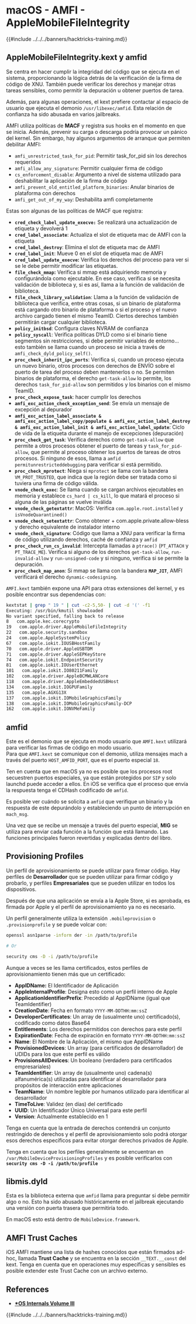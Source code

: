 # macOS - AMFI - AppleMobileFileIntegrity

{{#include ../../../banners/hacktricks-training.md}}

## AppleMobileFileIntegrity.kext y amfid

Se centra en hacer cumplir la integridad del código que se ejecuta en el sistema, proporcionando la lógica detrás de la verificación de la firma de código de XNU. También puede verificar los derechos y manejar otras tareas sensibles, como permitir la depuración u obtener puertos de tarea.

Además, para algunas operaciones, el kext prefiere contactar al espacio de usuario que ejecuta el demonio `/usr/libexec/amfid`. Esta relación de confianza ha sido abusada en varios jailbreaks.

AMFI utiliza políticas de **MACF** y registra sus hooks en el momento en que se inicia. Además, prevenir su carga o descarga podría provocar un pánico del kernel. Sin embargo, hay algunos argumentos de arranque que permiten debilitar AMFI:

- `amfi_unrestricted_task_for_pid`: Permitir task_for_pid sin los derechos requeridos
- `amfi_allow_any_signature`: Permitir cualquier firma de código
- `cs_enforcement_disable`: Argumento a nivel de sistema utilizado para deshabilitar la aplicación de la firma de código
- `amfi_prevent_old_entitled_platform_binaries`: Anular binarios de plataforma con derechos
- `amfi_get_out_of_my_way`: Deshabilita amfi completamente

Estas son algunas de las políticas de MACF que registra:

- **`cred_check_label_update_execve:`** Se realizará una actualización de etiqueta y devolverá 1
- **`cred_label_associate`**: Actualiza el slot de etiqueta mac de AMFI con la etiqueta
- **`cred_label_destroy`**: Elimina el slot de etiqueta mac de AMFI
- **`cred_label_init`**: Mueve 0 en el slot de etiqueta mac de AMFI
- **`cred_label_update_execve`:** Verifica los derechos del proceso para ver si se le debe permitir modificar las etiquetas.
- **`file_check_mmap`:** Verifica si mmap está adquiriendo memoria y configurándola como ejecutable. En ese caso, verifica si se necesita validación de biblioteca y, si es así, llama a la función de validación de biblioteca.
- **`file_check_library_validation`**: Llama a la función de validación de biblioteca que verifica, entre otras cosas, si un binario de plataforma está cargando otro binario de plataforma o si el proceso y el nuevo archivo cargado tienen el mismo TeamID. Ciertos derechos también permitirán cargar cualquier biblioteca.
- **`policy_initbsd`**: Configura claves NVRAM de confianza
- **`policy_syscall`**: Verifica políticas DYLD como si el binario tiene segmentos sin restricciones, si debe permitir variables de entorno... esto también se llama cuando un proceso se inicia a través de `amfi_check_dyld_policy_self()`.
- **`proc_check_inherit_ipc_ports`**: Verifica si, cuando un proceso ejecuta un nuevo binario, otros procesos con derechos de ENVÍO sobre el puerto de tarea del proceso deben mantenerlos o no. Se permiten binarios de plataforma, el derecho `get-task-allow` lo permite, los derechos `task_for_pid-allow` son permitidos y los binarios con el mismo TeamID.
- **`proc_check_expose_task`**: hacer cumplir los derechos
- **`amfi_exc_action_check_exception_send`**: Se envía un mensaje de excepción al depurador
- **`amfi_exc_action_label_associate & amfi_exc_action_label_copy/populate & amfi_exc_action_label_destroy & amfi_exc_action_label_init & amfi_exc_action_label_update`**: Ciclo de vida de la etiqueta durante el manejo de excepciones (depuración)
- **`proc_check_get_task`**: Verifica derechos como `get-task-allow` que permite a otros procesos obtener el puerto de tareas y `task_for_pid-allow`, que permite al proceso obtener los puertos de tareas de otros procesos. Si ninguno de esos, llama a `amfid permitunrestricteddebugging` para verificar si está permitido.
- **`proc_check_mprotect`**: Niega si `mprotect` se llama con la bandera `VM_PROT_TRUSTED`, que indica que la región debe ser tratada como si tuviera una firma de código válida.
- **`vnode_check_exec`**: Se llama cuando se cargan archivos ejecutables en memoria y establece `cs_hard | cs_kill`, lo que matará el proceso si alguna de las páginas se vuelve inválida
- **`vnode_check_getextattr`**: MacOS: Verifica `com.apple.root.installed` y `isVnodeQuarantined()`
- **`vnode_check_setextattr`**: Como obtener + com.apple.private.allow-bless y derecho equivalente de instalador interno
- **`vnode_check_signature`**: Código que llama a XNU para verificar la firma de código utilizando derechos, caché de confianza y `amfid`
- **`proc_check_run_cs_invalid`**: Intercepta llamadas a `ptrace()` (`PT_ATTACH` y `PT_TRACE_ME`). Verifica si alguno de los derechos `get-task-allow`, `run-invalid-allow` y `run-unsigned-code` y si ninguno, verifica si se permite la depuración.
- **`proc_check_map_anon`**: Si mmap se llama con la bandera **`MAP_JIT`**, AMFI verificará el derecho `dynamic-codesigning`.

`AMFI.kext` también expone una API para otras extensiones del kernel, y es posible encontrar sus dependencias con:
```bash
kextstat | grep " 19 " | cut -c2-5,50- | cut -d '(' -f1
Executing: /usr/bin/kmutil showloaded
No variant specified, falling back to release
8   com.apple.kec.corecrypto
19   com.apple.driver.AppleMobileFileIntegrity
22   com.apple.security.sandbox
24   com.apple.AppleSystemPolicy
67   com.apple.iokit.IOUSBHostFamily
70   com.apple.driver.AppleUSBTDM
71   com.apple.driver.AppleSEPKeyStore
74   com.apple.iokit.EndpointSecurity
81   com.apple.iokit.IOUserEthernet
101   com.apple.iokit.IO80211Family
102   com.apple.driver.AppleBCMWLANCore
118   com.apple.driver.AppleEmbeddedUSBHost
134   com.apple.iokit.IOGPUFamily
135   com.apple.AGXG13X
137   com.apple.iokit.IOMobileGraphicsFamily
138   com.apple.iokit.IOMobileGraphicsFamily-DCP
162   com.apple.iokit.IONVMeFamily
```
## amfid

Este es el demonio que se ejecuta en modo usuario que `AMFI.kext` utilizará para verificar las firmas de código en modo usuario.\
Para que `AMFI.kext` se comunique con el demonio, utiliza mensajes mach a través del puerto `HOST_AMFID_PORT`, que es el puerto especial `18`.

Ten en cuenta que en macOS ya no es posible que los procesos root secuestren puertos especiales, ya que están protegidos por `SIP` y solo launchd puede acceder a ellos. En iOS se verifica que el proceso que envía la respuesta tenga el CDHash codificado de `amfid`.

Es posible ver cuándo se solicita a `amfid` que verifique un binario y la respuesta de este depurándolo y estableciendo un punto de interrupción en `mach_msg`.

Una vez que se recibe un mensaje a través del puerto especial, **MIG** se utiliza para enviar cada función a la función que está llamando. Las funciones principales fueron revertidas y explicadas dentro del libro.

## Provisioning Profiles

Un perfil de aprovisionamiento se puede utilizar para firmar código. Hay perfiles de **Desarrollador** que se pueden utilizar para firmar código y probarlo, y perfiles **Empresariales** que se pueden utilizar en todos los dispositivos.

Después de que una aplicación se envía a la Apple Store, si es aprobada, es firmada por Apple y el perfil de aprovisionamiento ya no es necesario.

Un perfil generalmente utiliza la extensión `.mobileprovision` o `.provisionprofile` y se puede volcar con:
```bash
openssl asn1parse -inform der -in /path/to/profile

# Or

security cms -D -i /path/to/profile
```
Aunque a veces se les llama certificados, estos perfiles de aprovisionamiento tienen más que un certificado:

- **AppIDName:** El Identificador de Aplicación
- **AppleInternalProfile**: Designa esto como un perfil interno de Apple
- **ApplicationIdentifierPrefix**: Precedido al AppIDName (igual que TeamIdentifier)
- **CreationDate**: Fecha en formato `YYYY-MM-DDTHH:mm:ssZ`
- **DeveloperCertificates**: Un array de (usualmente uno) certificado(s), codificado como datos Base64
- **Entitlements**: Los derechos permitidos con derechos para este perfil
- **ExpirationDate**: Fecha de expiración en formato `YYYY-MM-DDTHH:mm:ssZ`
- **Name**: El Nombre de la Aplicación, el mismo que AppIDName
- **ProvisionedDevices**: Un array (para certificados de desarrollador) de UDIDs para los que este perfil es válido
- **ProvisionsAllDevices**: Un booleano (verdadero para certificados empresariales)
- **TeamIdentifier**: Un array de (usualmente uno) cadena(s) alfanumérica(s) utilizadas para identificar al desarrollador para propósitos de interacción entre aplicaciones
- **TeamName**: Un nombre legible por humanos utilizado para identificar al desarrollador
- **TimeToLive**: Validez (en días) del certificado
- **UUID**: Un Identificador Único Universal para este perfil
- **Version**: Actualmente establecido en 1

Tenga en cuenta que la entrada de derechos contendrá un conjunto restringido de derechos y el perfil de aprovisionamiento solo podrá otorgar esos derechos específicos para evitar otorgar derechos privados de Apple.

Tenga en cuenta que los perfiles generalmente se encuentran en `/var/MobileDeviceProvisioningProfiles` y es posible verificarlos con **`security cms -D -i /path/to/profile`**

## **libmis.dyld**

Esta es la biblioteca externa que `amfid` llama para preguntar si debe permitir algo o no. Esto ha sido abusado históricamente en el jailbreak ejecutando una versión con puerta trasera que permitiría todo.

En macOS esto está dentro de `MobileDevice.framework`.

## AMFI Trust Caches

iOS AMFI mantiene una lista de hashes conocidos que están firmados ad-hoc, llamada **Trust Cache** y se encuentra en la sección `__TEXT.__const` del kext. Tenga en cuenta que en operaciones muy específicas y sensibles es posible extender este Trust Cache con un archivo externo.

## References

- [**\*OS Internals Volume III**](https://newosxbook.com/home.html)

{{#include ../../../banners/hacktricks-training.md}}
